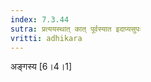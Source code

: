 ```yaml
---
index: 7.3.44
sutra: प्रत्ययस्थात्‌ कात्‌ पूर्वस्यात इदाप्यसुपः
vritti: adhikara
---
```


 अङ्गस्य [6।4।1] 